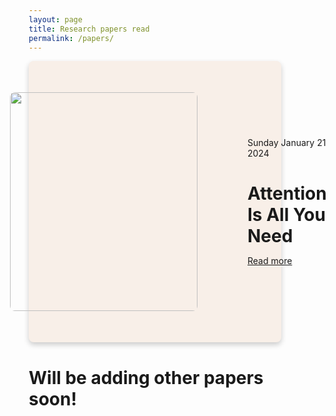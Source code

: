 ```yaml
---
layout: page
title: Research papers read
permalink: /papers/
---
```



<style>
    *,
    *::before,
    *::after{
        margin: 0;
        padding: 0;
        box-sizing: border-box;
    }

    html{
        font-family: 'Roboto', sans-serif;
        font-size: 10px;
    }

    img{
        width: 100%;
    }

    .card{
        width: 100%;
        max-width: 98rem;
        padding: 5rem;
        /* background-color: #fff; */
        background-color: #f8efe8;
        box-shadow: 0 4px 8px 0 rgba(0,0,0,0.2);
        transition: 0.2s;
        display: flex;
        align-items: center;
        border-radius: .8rem;
    }

    .card_image{
        min-width: 30rem;
        max-width: 30rem;
        height: 35rem;
        transform: translateX(-8rem);
        position: relative;
    }

    .card_image img{
        width: 100%;
        height: 100%;
        object-fit: cover;
        display: block;
        border-radius: .8rem;
    }

    .card_image::before{
        width: 100%;
        height: 100%;
        position: absolute;
        top: 0;
        left: 0;
        background: linear-gradient(to right, rga(79,172,254,.8),
                                              rga(0, 242, 254, .8));
        box-shadow: .5rem .5rem 3rem 1px rgba(0,0,0,.05);
        border-radius: .8rem;
    }

</style>


<!-- <div class="card background1">
    <div class="card_image">
            <img src="../resources/attention.png">
    </div>
    <div class="card_info">
        <div class="card_date">
            <span>Sunday</span>
            <span>January 21 2024</span>
        </div>
        <h1 class="card_title">Attntion Is All You Need</h1>
        <p class="card_desc">
        asdasdasdasdasdasd
        </p>
        <a href="#" class="card_cta">Read more</a>
    </div>
</div> -->

<div class="card">
        <div class="card_image">
            <img src="../resources/attention.png">
        </div>
        <div class="card_info">
            <div class="card_date">
                <span>Sunday</span>
                <span>January 21 2024</span>
            </div>
            <h1 class="card_title">Attention Is All You Need</h1>
            <p class="card_desc">
            </p>
            <a href="/attention" class="card_cta">Read more</a>
        </div>
</div>



# Will be adding other papers soon!

<!-- <style>
.card {
  box-shadow: 0 4px 8px 0 rgba(0,0,0,0.2);
  transition: 0.2s;
  width: 100%;
}

.card:hover {
  box-shadow: 0 8px 16px 0 rgba(0,0,0,0.2);
}

.container {
  padding: 2px 16px;
}
</style> -->

<!-- <div class="card">
  <img src="img_avatar.png" alt="Avatar" style="width:100%">
  <div class="container">
    <h4><b>John Doe</b></h4> 
    <p>Architect & Engineer</p> 
  </div>
</div> -->

<!-- <style>
.float-layout {
  padding: 5px 5px;
  float: left;
  width: 100%;
  height: auto;
  box-sizing: border-box;
  margin: 0;
}

.card-container {
  overflow: hidden;
}

.card {
  background-color: dodgerblue;
  color: black;
  min-height: 100%; /*replace this it in width: 100%*/
  width: 50%;
  float: right;
}

.card-title {
  font-size: 30px;
  text-align: center;
  font-weight: bold;
  padding-top: 20px;
}

.card-desc {
  padding: 10px;
  text-align: left;
  font-size: 18px;
}

/*add this it*/
.card-image {
  display: flex;
}
/*-------------*/

div.card-image img {
  width: 50%;
  height: auto;
}

/* Phone Devices Query */
@media only screen and (max-width: 37.5em) {
  div.card-image img {
    width: 100%;
    height: auto;
  }
  
  /*add this it*/
  .card-image {
     flex-direction: column;
  }
  /*----------------------*/

  .card {
    width: 100%;
    margin-top: -4px;
  }
}
</style>


<div class="card-container">
  <div class="float-layout">
    <div class="card-image">
      <img src="./resources/attention.png">
      <div class="card">
        <div class="card-title">Title</div>
        <div class="card-desc">
          Lorem ipsum dolor sit amet, consectetur adipiscing elit. Fusce ullamcorper
          mollis tempus. Mauris eu maximus lectus, eu auctor justo. Aenean porta purus
          vel commodo consequat.
        </div>
      </div>
    </div>
  </div>
</div>
 -->
